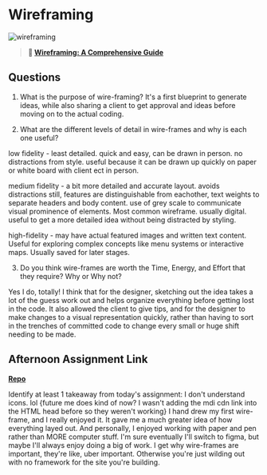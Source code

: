 # Wireframing

![wireframing](https://bcw.blob.core.windows.net/public/img/courses/2293087935019893)

> **📖 [Wireframing: A Comprehensive Guide](https://codeworksacademy.com/fs-student-guide/resources/wk1/06-Wireframing)**

## Questions

1. What is the purpose of wire-framing? It's a first blueprint to generate ideas, while also sharing a client to get approval and ideas before moving on to the actual coding.

2. What are the different levels of detail in wire-frames and why is each one useful? 

low fidelity - least detailed. quick and easy, can be drawn in person. no distractions from style. useful because it can be drawn up quickly on paper or white board with client ect in person.

medium fidelity - a bit more detailed and accurate layout. avoids distractions still, features are distinguishable from eachother, text weights to separate headers and body content. use of grey scale to communicate visual prominence of elements. Most common wireframe. usually digital. useful to get a more detailed idea without being distracted by styling.

high-fidelity - may have actual featured images and written text content. Useful for exploring complex concepts like menu systems or interactive maps. Usually saved for later stages.

3. Do you think wire-frames are worth the Time, Energy, and Effort that they require? Why or Why not?

Yes I do, totally! I think that for the designer, sketching out the idea takes a lot of the guess work out and helps organize everything before getting lost in the code. It also allowed the client to give tips, and for the designer to make changes to a visual representation quickly, rather than having to sort in the trenches of committed code to change every small or huge shift needing to be made.

## Afternoon Assignment Link

**[Repo](https://github.com/rachel-gamble/partner-clone)**

Identify at least 1 takeaway from today's assignment: I don't understand icons. lol {future me does kind of now? I wasn't adding the mdi cdn link into the HTML head before so they weren't working} I hand drew my first wire-frame, and I really enjoyed it. It gave me a much greater idea of how everything layed out. And personally, I enjoyed working with paper and pen rather than MORE computer stuff. I'm sure eventually I'll switch to figma, but maybe I'll always enjoy doing a big of work. I get why wire-frames are important, they're like, uber important. Otherwise you're just wilding out with no framework for the site you're building.
